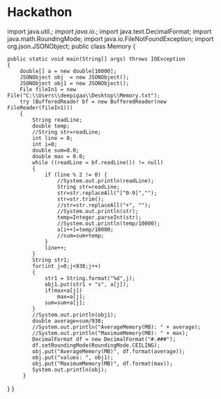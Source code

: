 # Hackathon
import java.util.*;
import java.io.*;
import java.text.DecimalFormat;
import java.math.RoundingMode;
import java.io.FileNotFoundException;
import org.json.JSONObject;
public class Memory {

	public static void main(String[] args) throws IOException 
	{
		double[] a = new double[10000];
		JSONObject obj  = new JSONObject();
		JSONObject obj1 = new JSONObject();
		File fileIn1 = new File("C:\\Users\\deepigaa\\Desktop\\Memory.txt");
		try (BufferedReader bf = new BufferedReader(new FileReader(fileIn1))) 
        {
            String readLine;
            double temp;
            //String str=readLine;
            int line = 0;
            int i=0;
            double sum=0.0;
            double max = 0.0;
            while ((readLine = bf.readLine()) != null) 
            {
                if (line % 2 != 0) {
                	//System.out.println(readLine);
                	String str=readLine;
                	str=str.replaceAll("[^0-9]","");
                    str=str.trim();
                    //str=str.replaceAll("+", "");
                    //System.out.println(str);
                    temp=Integer.parseInt(str);
                    //System.out.println(temp/10000);
                    a[i++]=temp/10000;
                    //sum=sum+temp;
                }
                line++;
            }
            String str1;
            for(int j=0;j<938;j++)
            {
            	str1 = String.format("%d",j);
            	obj1.put(str1 + "s", a[j]);
            	if(max<a[j])
            		max=a[j];
            	sum=sum+a[j];
            }
            //System.out.println(obj1);
            double average=sum/938;
            //System.out.println("AverageMemory(MB): " + average);
            //System.out.println("MaximumMemory(MB): " + max);
            DecimalFormat df = new DecimalFormat("#.###");
            df.setRoundingMode(RoundingMode.CEILING);
            obj.put("AverageMemory(MB)", df.format(average));
            obj.put("values: ", obj1);
            obj.put("MaximumMemory(MB)", df.format(max));
            System.out.println(obj);
         }
 }
}

